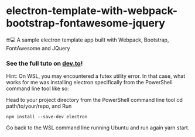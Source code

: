 # electron-template-with-webpack-bootstrap-fontawesome-jquery
🤓💻 A sample electron template app built with Webpack, Bootstrap, FontAwesome and JQuery 

### See the full tuto on [dev.to](https://dev.to/theola/electron-app-with-webpack-bootstrap-fontawesome-and-jquery-a-complete-guide-54k2)!


Hint: On WSL, you may encountered a futex utility error. In that case, what works for me was installing electron specifically from the PowerShell command line tool like so:


Head to your project directory from the PowerShell command line tool cd path/to/your/repo, 
and Run 

````
npm install --save-dev electron
````

Go back to the WSL command line running Ubuntu and run again yarn start.
